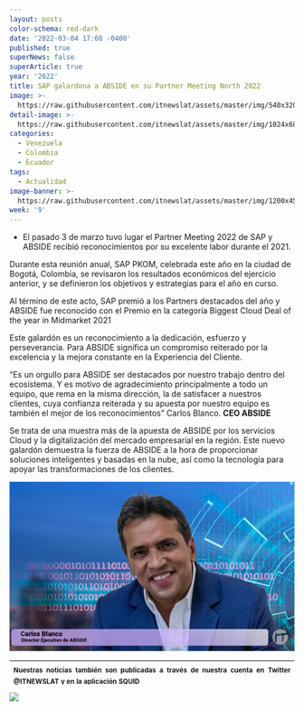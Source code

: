 ```yaml
---
layout: posts
color-schema: red-dark
date: '2022-03-04 17:08 -0400'
published: true
superNews: false
superArticle: true
year: '2022'
title: SAP galardona a ABSIDE en su Partner Meeting North 2022
image: >-
  https://raw.githubusercontent.com/itnewslat/assets/master/img/540x320/Carlos-Blanco-P.jpg
detail-image: >-
  https://raw.githubusercontent.com/itnewslat/assets/master/img/1024x680/Carlos-Blanco-G.jpg
categories:
  - Venezuela
  - Colombia
  - Ecuador
tags:
  - Actualidad
image-banner: >-
  https://raw.githubusercontent.com/itnewslat/assets/master/img/1200x450/Premio-SAP.jpg
week: '9'
---
```

- El pasado 3 de marzo tuvo lugar el Partner Meeting 2022 de SAP y ABSIDE recibió reconocimientos por su excelente labor durante el 2021.

Durante esta reunión anual, SAP PKOM, celebrada este año en la ciudad de Bogotá, Colombia, se revisaron los resultados económicos del ejercicio anterior, y se definieron los objetivos y estrategias para el año en curso.

Al término de este acto, SAP premió a los Partners destacados del año y ABSIDE fue reconocido con el Premio en la categoría Biggest Cloud Deal of the year in Midmarket 2021

Este galardón es un reconocimiento a la dedicación, esfuerzo y perseverancia. Para ABSIDE significa un compromiso reiterado por la excelencia y la mejora constante en la Experiencia del Cliente.

“Es un orgullo para ABSIDE ser destacados por nuestro trabajo dentro del ecosistema. Y es motivo de agradecimiento principalmente a todo un equipo, que rema en la misma dirección, la de satisfacer a nuestros clientes, cuya confianza reiterada y su apuesta por nuestro equipo es también el mejor de los reconocimientos” Carlos Blanco. **CEO ABSIDE**

Se trata de una muestra más de la apuesta de ABSIDE por los servicios Cloud y la digitalización del mercado empresarial en la región. Este nuevo galardón demuestra la fuerza de ABSIDE a la hora de proporcionar soluciones inteligentes y basadas en la nube, así como la tecnología para apoyar las transformaciones de los clientes.

![](https://raw.githubusercontent.com/itnewslat/assets/master/img/540x320/Carlos-Blanco-P.jpg)

<table style="height: 42px;" width="569">
<tbody>
<tr>
<td style="text-align: justify;"><sub><strong>Nuestras noticias también son publicadas a través de nuestra cuenta en Twitter <a href="https://twitter.com/itnewslat?lang=es">@ITNEWSLAT</a> y en la aplicación <a href="https://squidapp.co/en/">SQUID</a></strong></sub></td>
</tr>
</tbody>
</table>

<img src="https://tracker.metricool.com/c3po.jpg?hash=56f88a41e39ab42c063cc51676587a04"/>
